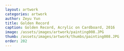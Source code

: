 ```yaml
---
layout: artwork
categories: artwork
author: Zeyu Yun
title: Golden Record
caption: Golden Record, Acrylic on Cardboard, 2016
image: /assets/images/artwork/painting008.JPG
thumb: /assets/images/artwork/thumbs/painting008.JPG
order: 202
---
```

